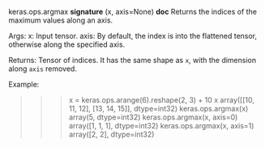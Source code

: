 keras.ops.argmax
__signature__
(x, axis=None)
__doc__
Returns the indices of the maximum values along an axis.

Args:
    x: Input tensor.
    axis: By default, the index is into the flattened tensor, otherwise
        along the specified axis.

Returns:
    Tensor of indices. It has the same shape as `x`, with the dimension
    along `axis` removed.

Example:
>>> x = keras.ops.arange(6).reshape(2, 3) + 10
>>> x
array([[10, 11, 12],
       [13, 14, 15]], dtype=int32)
>>> keras.ops.argmax(x)
array(5, dtype=int32)
>>> keras.ops.argmax(x, axis=0)
array([1, 1, 1], dtype=int32)
>>> keras.ops.argmax(x, axis=1)
array([2, 2], dtype=int32)
